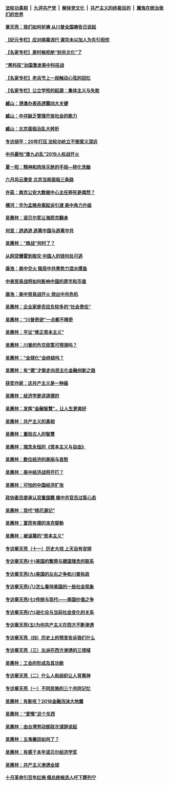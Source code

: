 ####  [法轮功真相](../../../../basic/blob/master/README.md?t=07012001) &nbsp;|&nbsp; [九评共产党](../../../../9ping.md/blob/master/README.md?t=07012001) &nbsp;|&nbsp; [解体党文化](../../../../jtdwh.md/blob/master/README.md?t=07012001)  &nbsp;|&nbsp; [共产主义的终极目的](../../../../gczydzjmd.md/blob/master/README.md?t=07012001) &nbsp;|&nbsp; [魔鬼在统治我们的世界](../../../../mgztzwmdsj.md/blob/master/README.md?t=07012001) 

#### [章天亮：我们如何祈祷 从川普全国祷告日说起](../pages/nsc423/n11944627.md?t=07012001) 

#### [【纪元专栏】应对病毒流行 渥京未以加人为先引担忧](../pages/nsc423/n11875714.md?t=07012001) 

#### [【名家专栏】是时候拒绝“封杀文化”了](../pages/nsc423/n11814093.md?t=07012001) 

#### [“黑科技”治国激发美中科技战](../pages/nsc423/n11638056.md?t=07012001) 

#### [【名家专栏】老兵节上一段触动心弦的回忆](../pages/nsc423/n11646016.md?t=07012001) 

#### [【名家专栏】公立学校的起源：集体主义与失败](../pages/nsc423/n11601833.md?t=07012001) 

#### [臧山：港澳办表态透露四大关键](../pages/nsc423/n11421628.md?t=07012001) 

#### [臧山：中共缺乏管理开放社会的能力](../pages/nsc423/n11407457.md?t=07012001) 

#### [臧山：北京面临治乱大转折](../pages/nsc423/n11406895.md?t=07012001) 

#### [专访胡平：20年打压 法轮功屹立不倒意义深远](../pages/nsc423/n11398800.md?t=07012001) 

#### [中共最怕“逢九必乱”2019人权战开火](../pages/nsc423/n11385248.md?t=07012001) 

#### [夏一阳：精神和肉体灭绝的手段—转化洗脑](../pages/nsc423/n11368250.md?t=07012001) 

#### [六月风云激变 北京当局面临三条路](../pages/nsc423/n11313668.md?t=07012001) 

#### [许茹：南京公安大数据中心主任猝死是偶然？](../pages/nsc423/n11064744.md?t=07012001) 

#### [横河：华为孟晚舟案起诉引渡 美中角力升级](../pages/nsc423/n11027230.md?t=07012001) 

#### [吴惠林：诺贝尔奖让海耶克翻身](../pages/nsc423/n10890049.md?t=07012001) 

#### [何坚：逃逃逃 逃离中国与逃离中共](../pages/nsc423/n10592891.md?t=07012001) 

#### [吴惠林：“商战”何时了？](../pages/nsc423/n10573558.md?t=07012001) 

#### [从网贷爆雷到股灾 中国人的钱何处可逃](../pages/nsc423/n10572800.md?t=07012001) 

#### [唐浩：美中交火 隐现中共黑势力混水摸鱼](../pages/nsc423/n10544040.md?t=07012001) 

#### [中美贸易战将如何影响中国的房市和币值](../pages/nsc423/n10543697.md?t=07012001) 

#### [唐浩：美中贸易战开火 烧出中共危机](../pages/nsc423/n10540126.md?t=07012001) 

#### [吴惠林：企业家是否应负较多的“社会责任”](../pages/nsc423/n10535022.md?t=07012001) 

#### [吴惠林：“川普奇迹”一点都不稀奇](../pages/nsc423/n10512808.md?t=07012001) 

#### [吴惠林：平议“修正资本主义”](../pages/nsc423/n10495724.md?t=07012001) 

#### [吴惠林：川普的外交政策可预测吗？](../pages/nsc423/n10462387.md?t=07012001) 

#### [吴惠林：“全球化”会终结吗？](../pages/nsc423/n10452838.md?t=07012001) 

#### [吴惠林：有“德”才能走向民主化金融创新之路](../pages/nsc423/n10432292.md?t=07012001) 

#### [获奖作家：这共产主义是一种癌](../pages/nsc423/n10431541.md?t=07012001) 

#### [吴惠林：经济学是讲道德的](../pages/nsc423/n10398014.md?t=07012001) 

#### [吴惠林：发挥“金融智慧”，让人生更美好](../pages/nsc423/n10375019.md?t=07012001) 

#### [吴惠林：共产主义的真相](../pages/nsc423/n10351394.md?t=07012001) 

#### [吴惠林：重拾古人的智慧](../pages/nsc423/n10337691.md?t=07012001) 

#### [吴惠林：理念永恒的《资本主义与自由》](../pages/nsc423/n10316274.md?t=07012001) 

#### [吴惠林：数位经济的美丽与哀愁](../pages/nsc423/n10292946.md?t=07012001) 

#### [吴惠林：美中经济战将开打？](../pages/nsc423/n10258825.md?t=07012001) 

#### [吴惠林：可怕的中国经济扩张](../pages/nsc423/n10219147.md?t=07012001) 

#### [政协委员提承认双重国籍 揭中共官员过客心态](../pages/nsc423/n10208809.md?t=07012001) 

#### [吴惠林：现代“桃花源记”](../pages/nsc423/n10185234.md?t=07012001) 

#### [吴惠林：富而有德的洛克斐勒](../pages/nsc423/n10142264.md?t=07012001) 

#### [吴惠林：被诬蔑的“资本主义”](../pages/nsc423/n10124816.md?t=07012001) 

#### [专访章天亮（十一）历史大戏 上天自有安排](../pages/nsc423/n10094905.md?t=07012001) 

#### [专访章天亮(十)美国的繁荣与建国理念的联系](../pages/nsc423/n10094899.md?t=07012001) 

#### [专访章天亮(九)美国的左右之争和川普执政](../pages/nsc423/n10094889.md?t=07012001) 

#### [专访章天亮(八)怎么看待美国的一些社会现象](../pages/nsc423/n10094857.md?t=07012001) 

#### [专访章天亮(七)传统与现代——美国价值之争](../pages/nsc423/n10093140.md?t=07012001) 

#### [专访章天亮(六)进化论与当前社会变化的关系](../pages/nsc423/n10092036.md?t=07012001) 

#### [专访章天亮(五)为何共产主义在西方不断渗透](../pages/nsc423/n10083620.md?t=07012001) 

#### [专访章天亮（四）历史上的预言告诉我们什么](../pages/nsc423/n10083606.md?t=07012001) 

#### [专访章天亮（三）左派在西方渗透的三领域](../pages/nsc423/n10081115.md?t=07012001) 

#### [吴惠林：工会的形成及其功能](../pages/nsc423/n10080633.md?t=07012001) 

#### [专访章天亮（二）什么人和组织让人背离神](../pages/nsc423/n10076637.md?t=07012001) 

#### [专访章天亮（一）不同民族的三个共同记忆](../pages/nsc423/n10074188.md?t=07012001) 

#### [吴惠林：有影呒？2018金融泡沫大地震](../pages/nsc423/n10040534.md?t=07012001) 

#### [吴惠林：“爱情”这个东西](../pages/nsc423/n10019423.md?t=07012001) 

#### [吴惠林：由台湾劳动部政次请辞说起](../pages/nsc423/n9979679.md?t=07012001) 

#### [吴惠林：五鬼搬运如何了？](../pages/nsc423/n9925338.md?t=07012001) 

#### [吴惠林：有感于本年诺贝尔经济学奖](../pages/nsc423/n9871883.md?t=07012001) 

#### [吴惠林：共产主义渗透全球](../pages/nsc423/n9812748.md?t=07012001) 

#### [十月革命引百年红祸 俄总统候选人吁下葬列宁](../pages/nsc423/n9810182.md?t=07012001) 


